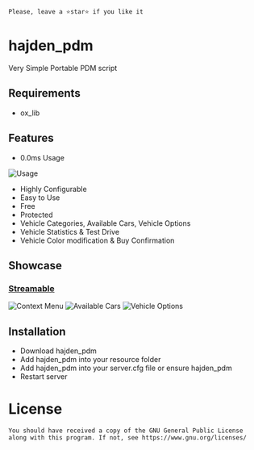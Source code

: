 ```Please, leave a ⭐star⭐ if you like it```

# hajden_pdm
Very Simple Portable PDM script

## <b>Requirements</b>
- ox_lib

## <b>Features</b>
- 0.0ms Usage
  
![Usage](https://github.com/user-attachments/assets/82fbf2a4-e54d-44de-b98c-7669babdd941)
- Highly Configurable
- Easy to Use
- Free
- Protected
- Vehicle Categories, Available Cars, Vehicle Options
- Vehicle Statistics & Test Drive
- Vehicle Color modification & Buy Confirmation

## <b>Showcase</b>
### [Streamable](https://streamable.com/okvpy0)
![Context Menu](https://github.com/user-attachments/assets/9a2106cc-65d1-4406-ad8b-7bce5d2a5d88)
![Available Cars](https://github.com/user-attachments/assets/e642b53e-64b0-4655-9115-0b06f8b2b7e1)
![Vehicle Options](https://github.com/user-attachments/assets/b1c3cb2f-594b-452b-bf54-897d4a5d4564)





## <b>Installation</b>
- Download hajden_pdm
- Add hajden_pdm into your resource folder
- Add hajden_pdm into your server.cfg file or ensure hajden_pdm
- Restart server


# License
```You should have received a copy of the GNU General Public License along with this program. If not, see https://www.gnu.org/licenses/```
